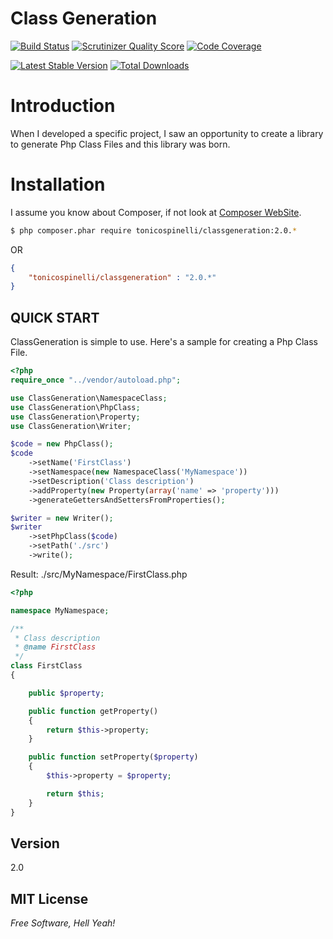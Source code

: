 Class Generation
================
[![Build Status](https://travis-ci.org/tonicospinelli/ClassGeneration.png?branch=2.0)](https://travis-ci.org/tonicospinelli/ClassGeneration)
[![Scrutinizer Quality Score](https://scrutinizer-ci.com/g/tonicospinelli/ClassGeneration/badges/quality-score.png?s=153282102917e7d070b7d0243910c7f93ef29b02)](https://scrutinizer-ci.com/g/tonicospinelli/ClassGeneration/)
[![Code Coverage](https://scrutinizer-ci.com/g/tonicospinelli/ClassGeneration/badges/coverage.png?s=38bf324d5af201e8595a505a71a9378524a66e81)](https://scrutinizer-ci.com/g/tonicospinelli/ClassGeneration/)

[![Latest Stable Version](https://poser.pugx.org/tonicospinelli/classgeneration/v/stable.png)](https://packagist.org/packages/tonicospinelli/classgeneration)
[![Total Downloads](https://poser.pugx.org/tonicospinelli/classgeneration/downloads.png)](https://packagist.org/packages/tonicospinelli/classgeneration)

Introduction
============
When I developed a specific project, I saw an opportunity to create a library
to generate Php Class Files and this library was born.

Installation
============
I assume you know about Composer, if not look at [Composer WebSite](http://getcomposer.org/).
```sh
$ php composer.phar require tonicospinelli/classgeneration:2.0.*
```
OR
```json
{
    "tonicospinelli/classgeneration" : "2.0.*"
}
```

QUICK START
-----------

ClassGeneration is simple to use. Here's a sample for creating a Php Class File.

```php
<?php
require_once "../vendor/autoload.php";

use ClassGeneration\NamespaceClass;
use ClassGeneration\PhpClass;
use ClassGeneration\Property;
use ClassGeneration\Writer;

$code = new PhpClass();
$code
    ->setName('FirstClass')
    ->setNamespace(new NamespaceClass('MyNamespace'))
    ->setDescription('Class description')
    ->addProperty(new Property(array('name' => 'property')))
    ->generateGettersAndSettersFromProperties();

$writer = new Writer();
$writer
    ->setPhpClass($code)
    ->setPath('./src')
    ->write();
```
Result: ./src/MyNamespace/FirstClass.php
```php
<?php

namespace MyNamespace;

/**
 * Class description
 * @name FirstClass
 */
class FirstClass
{

    public $property;

    public function getProperty()
    {
        return $this->property;
    }

    public function setProperty($property)
    {
        $this->property = $property;

        return $this;
    }
}

```
Version
----
2.0

MIT License
----
*Free Software, Hell Yeah!*
